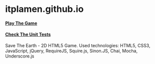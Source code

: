 # itplamen.github.io

#### [Play The Game](https://itplamen.github.io/)


#### [Check The Unit Tests](https://itplamen.github.io/Tests/index-tests.html)


Save The Earth - 2D HTML5 Game. Used technologies: HTML5, CSS3, JavaScript, jQuery, RequireJS, Squire.js, Sinon.JS, Chai, Mocha, Underscore.js
